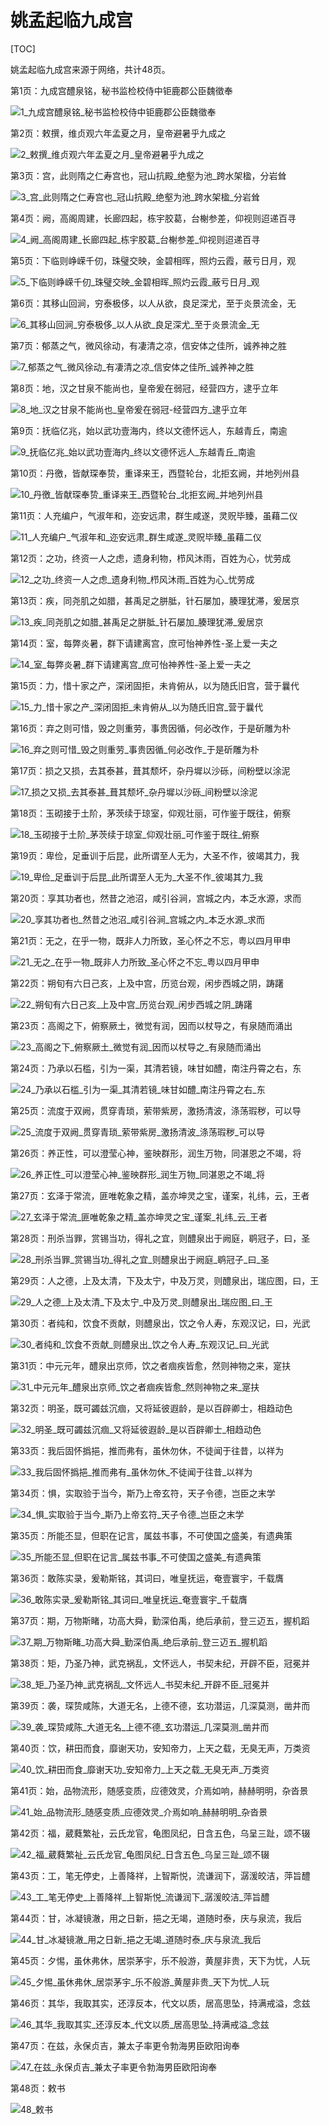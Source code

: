 # 姚孟起临九成宫

[TOC]







姚孟起临九成宫来源于网络，共计48页。





第1页：九成宫醴泉铭，秘书监检校侍中钜鹿郡公臣魏徵奉

<img src="姚孟起临九成宫_img/1_九成宫醴泉铭_秘书监检校侍中钜鹿郡公臣魏徵奉-1613996238149.jpg" alt="1_九成宫醴泉铭_秘书监检校侍中钜鹿郡公臣魏徵奉"  />



第2页：敕撰，维贞观六年孟夏之月，皇帝避暑乎九成之

<img src="姚孟起临九成宫_img/2_敕撰_维贞观六年孟夏之月_皇帝避暑乎九成之.jpg" alt="2_敕撰_维贞观六年孟夏之月_皇帝避暑乎九成之"  />



第3页：宫，此则隋之仁寿宫也，冠山抗殿_绝壑为池_跨水架楹，分岩耸

<img src="姚孟起临九成宫_img/3_宫_此则隋之仁寿宫也_冠山抗殿_绝壑为池_跨水架楹_分岩耸.jpg" alt="3_宫_此则隋之仁寿宫也_冠山抗殿_绝壑为池_跨水架楹_分岩耸"  />



第4页：阙，高阁周建，长廊四起，栋宇胶葛，台榭参差，仰视则迢递百寻

<img src="姚孟起临九成宫_img/4_阙_高阁周建_长廊四起_栋宇胶葛_台榭参差_仰视则迢递百寻.jpg" alt="4_阙_高阁周建_长廊四起_栋宇胶葛_台榭参差_仰视则迢递百寻"  />



第5页：下临则峥嵘千仞，珠璧交映，金碧相晖，照灼云霞，蔽亏日月，观

<img src="姚孟起临九成宫_img/5_下临则峥嵘千仞_珠璧交映_金碧相晖_照灼云霞_蔽亏日月_观.jpg" alt="5_下临则峥嵘千仞_珠璧交映_金碧相晖_照灼云霞_蔽亏日月_观"  />



第6页：其移山回涧，穷泰极侈，以人从欲，良足深尤，至于炎景流金，无

<img src="姚孟起临九成宫_img/6_其移山回涧_穷泰极侈_以人从欲_良足深尤_至于炎景流金_无.jpg" alt="6_其移山回涧_穷泰极侈_以人从欲_良足深尤_至于炎景流金_无"  />



第7页：郁蒸之气，微风徐动，有凄清之凉，信安体之佳所，诚养神之胜

<img src="姚孟起临九成宫_img/7_郁蒸之气_微风徐动_有凄清之凉_信安体之佳所_诚养神之胜.jpg" alt="7_郁蒸之气_微风徐动_有凄清之凉_信安体之佳所_诚养神之胜"  />



第8页：地，汉之甘泉不能尚也，皇帝爰在弱冠，经营四方，逮乎立年

<img src="姚孟起临九成宫_img/8_地_汉之甘泉不能尚也_皇帝爰在弱冠-经营四方_逮乎立年.jpg" alt="8_地_汉之甘泉不能尚也_皇帝爰在弱冠-经营四方_逮乎立年"  />



第9页：抚临亿兆，始以武功壹海内，终以文德怀远人，东越青丘，南逾

<img src="姚孟起临九成宫_img/9_抚临亿兆_始以武功壹海内_终以文德怀远人_东越青丘_南逾.jpg" alt="9_抚临亿兆_始以武功壹海内_终以文德怀远人_东越青丘_南逾"  />



第10页：丹徼，皆献琛奉贽，重译来王，西暨轮台，北拒玄阙，并地列州县

<img src="姚孟起临九成宫_img/10_丹徼_皆献琛奉贽_重译来王_西暨轮台_北拒玄阙_并地列州县.jpg" alt="10_丹徼_皆献琛奉贽_重译来王_西暨轮台_北拒玄阙_并地列州县"  />



第11页：人充编户，气淑年和，迩安远肃，群生咸遂，灵贶毕臻，虽藉二仪

<img src="姚孟起临九成宫_img/11_人充编户_气淑年和_迩安远肃_群生咸遂_灵贶毕臻_虽藉二仪.jpg" alt="11_人充编户_气淑年和_迩安远肃_群生咸遂_灵贶毕臻_虽藉二仪"  />



第12页：之功，终资一人之虑，遗身利物，栉风沐雨，百姓为心，忧劳成

<img src="姚孟起临九成宫_img/12_之功_终资一人之虑_遗身利物_栉风沐雨_百姓为心_忧劳成.jpg" alt="12_之功_终资一人之虑_遗身利物_栉风沐雨_百姓为心_忧劳成"  />



第13页：疾，同尧肌之如腊，甚禹足之胼胝，针石屡加，腠理犹滞，爰居京

<img src="姚孟起临九成宫_img/13_疾_同尧肌之如腊_甚禹足之胼胝_针石屡加_腠理犹滞_爰居京.jpg" alt="13_疾_同尧肌之如腊_甚禹足之胼胝_针石屡加_腠理犹滞_爰居京"  />



第14页：室，每弊炎暑，群下请建离宫，庶可怡神养性-圣上爱一夫之

<img src="姚孟起临九成宫_img/14_室_每弊炎暑_群下请建离宫_庶可怡神养性-圣上爱一夫之.jpg" alt="14_室_每弊炎暑_群下请建离宫_庶可怡神养性-圣上爱一夫之" style="zoom:;" />



第15页：力，惜十家之产，深闭固拒，未肯俯从，以为随氏旧宫，营于曩代


<img src="姚孟起临九成宫_img/15_力_惜十家之产_深闭固拒_未肯俯从_以为随氏旧宫_营于曩代.jpg" alt="15_力_惜十家之产_深闭固拒_未肯俯从_以为随氏旧宫_营于曩代"  />



第16页：弃之则可惜，毁之则重劳，事贵因循，何必改作，于是斫雕为朴

<img src="姚孟起临九成宫_img/16_弃之则可惜_毁之则重劳_事贵因循_何必改作_于是斫雕为朴.jpg" alt="16_弃之则可惜_毁之则重劳_事贵因循_何必改作_于是斫雕为朴"  />



第17页：损之又损，去其泰甚，葺其颓坏，杂丹墀以沙砾，间粉壁以涂泥

<img src="姚孟起临九成宫_img/17_损之又损_去其泰甚_葺其颓坏_杂丹墀以沙砾_间粉壁以涂泥.jpg" alt="17_损之又损_去其泰甚_葺其颓坏_杂丹墀以沙砾_间粉壁以涂泥"  />



第18页：玉砌接于土阶，茅茨续于琼室，仰观壮丽，可作鉴于既往，俯察

<img src="姚孟起临九成宫_img/18_玉砌接于土阶_茅茨续于琼室_仰观壮丽_可作鉴于既往_俯察.jpg" alt="18_玉砌接于土阶_茅茨续于琼室_仰观壮丽_可作鉴于既往_俯察"  />



第19页：卑俭，足垂训于后昆，此所谓至人无为，大圣不作，彼竭其力，我

<img src="姚孟起临九成宫_img/19_卑俭_足垂训于后昆_此所谓至人无为_大圣不作_彼竭其力_我.jpg" alt="19_卑俭_足垂训于后昆_此所谓至人无为_大圣不作_彼竭其力_我"  />



第20页：享其功者也，然昔之池沼，咸引谷涧，宫城之内，本乏水源，求而

<img src="姚孟起临九成宫_img/20_享其功者也_然昔之池沼_咸引谷涧_宫城之内_本乏水源_求而.jpg" alt="20_享其功者也_然昔之池沼_咸引谷涧_宫城之内_本乏水源_求而"  />



第21页：无之，在乎一物，既非人力所致，圣心怀之不忘，粤以四月甲申

<img src="姚孟起临九成宫_img/21_无之_在乎一物_既非人力所致_圣心怀之不忘_粤以四月甲申.jpg" alt="21_无之_在乎一物_既非人力所致_圣心怀之不忘_粤以四月甲申"  />



第22页：朔旬有六日己亥，上及中宫，历览台观，闲步西城之阴，踌躇

<img src="姚孟起临九成宫_img/22_朔旬有六日己亥_上及中宫_历览台观_闲步西城之阴_踌躇.jpg" alt="22_朔旬有六日己亥_上及中宫_历览台观_闲步西城之阴_踌躇"  />



第23页：高阁之下，俯察厥土，微觉有润，因而以杖导之，有泉随而涌出

<img src="姚孟起临九成宫_img/23_高阁之下_俯察厥土_微觉有润_因而以杖导之_有泉随而涌出.jpg" alt="23_高阁之下_俯察厥土_微觉有润_因而以杖导之_有泉随而涌出"  />



第24页：乃承以石槛，引为一渠，其清若镜，味甘如醴，南注丹霄之右，东

<img src="姚孟起临九成宫_img/24_乃承以石槛_引为一渠_其清若镜_味甘如醴_南注丹霄之右_东.jpg" alt="24_乃承以石槛_引为一渠_其清若镜_味甘如醴_南注丹霄之右_东"  />



第25页：流度于双阙，贯穿青琐，萦带紫房，激扬清波，涤荡瑕秽，可以导

<img src="姚孟起临九成宫_img/25_流度于双阙_贯穿青琐_萦带紫房_激扬清波_涤荡瑕秽_可以导.jpg" alt="25_流度于双阙_贯穿青琐_萦带紫房_激扬清波_涤荡瑕秽_可以导"  />



第26页：养正性，可以澄莹心神，鉴映群形，润生万物，同湛恩之不竭，将

<img src="姚孟起临九成宫_img/26_养正性_可以澄莹心神_鉴映群形_润生万物_同湛恩之不竭_将-1613997721489.jpg" alt="26_养正性_可以澄莹心神_鉴映群形_润生万物_同湛恩之不竭_将"  />



第27页：玄泽于常流，匪唯乾象之精，盖亦坤灵之宝，谨案，礼纬，云，王者

<img src="姚孟起临九成宫_img/27_玄泽于常流_匪唯乾象之精_盖亦坤灵之宝_谨案_礼纬_云_王者.jpg" alt="27_玄泽于常流_匪唯乾象之精_盖亦坤灵之宝_谨案_礼纬_云_王者"  />



第28页：刑杀当罪，赏锡当功，得礼之宜，则醴泉出于阙庭，鹖冠子，曰，圣

<img src="姚孟起临九成宫_img/28_刑杀当罪_赏锡当功_得礼之宜_则醴泉出于阙庭_鹖冠子_曰_圣.jpg" alt="28_刑杀当罪_赏锡当功_得礼之宜_则醴泉出于阙庭_鹖冠子_曰_圣"  />



第29页：人之德，上及太清，下及太宁，中及万灵，则醴泉出，瑞应图，曰，王

<img src="姚孟起临九成宫_img/29_人之德_上及太清_下及太宁_中及万灵_则醴泉出_瑞应图_曰_王.jpg" alt="29_人之德_上及太清_下及太宁_中及万灵_则醴泉出_瑞应图_曰_王"  />



第30页：者纯和，饮食不贡献，则醴泉出，饮之令人寿，东观汉记，曰，光武

<img src="姚孟起临九成宫_img/30_者纯和_饮食不贡献_则醴泉出_饮之令人寿_东观汉记_曰_光武.jpg" alt="30_者纯和_饮食不贡献_则醴泉出_饮之令人寿_东观汉记_曰_光武"  />



第31页：中元元年，醴泉出京师，饮之者痼疾皆愈，然则神物之来，寔扶

<img src="姚孟起临九成宫_img/31_中元元年_醴泉出京师_饮之者痼疾皆愈_然则神物之来_寔扶.jpg" alt="31_中元元年_醴泉出京师_饮之者痼疾皆愈_然则神物之来_寔扶"  />



第32页：明圣，既可蠲兹沉痼，又将延彼遐龄，是以百辟卿士，相趋动色

<img src="姚孟起临九成宫_img/32_明圣_既可蠲兹沉痼_又将延彼遐龄_是以百辟卿士_相趋动色.jpg" alt="32_明圣_既可蠲兹沉痼_又将延彼遐龄_是以百辟卿士_相趋动色"  />



第33页：我后固怀撝挹，推而弗有，虽休勿休，不徒闻于往昔，以祥为

<img src="姚孟起临九成宫_img/33_我后固怀撝挹_推而弗有_虽休勿休_不徒闻于往昔_以祥为.jpg" alt="33_我后固怀撝挹_推而弗有_虽休勿休_不徒闻于往昔_以祥为"  />



第34页：惧，实取验于当今，斯乃上帝玄符，天子令德，岂臣之末学

<img src="姚孟起临九成宫_img/34_惧_实取验于当今_斯乃上帝玄符_天子令德_岂臣之末学.jpg" alt="34_惧_实取验于当今_斯乃上帝玄符_天子令德_岂臣之末学"  />



第35页：所能丕显，但职在记言，属兹书事，不可使国之盛美，有遗典策

<img src="姚孟起临九成宫_img/35_所能丕显_但职在记言_属兹书事_不可使国之盛美_有遗典策.jpg" alt="35_所能丕显_但职在记言_属兹书事_不可使国之盛美_有遗典策"  />



第36页：敢陈实录，爰勒斯铭，其词曰，唯皇抚运，奄壹寰宇，千载膺

<img src="姚孟起临九成宫_img/36_敢陈实录_爰勒斯铭_其词曰_唯皇抚运_奄壹寰宇_千载膺.jpg" alt="36_敢陈实录_爰勒斯铭_其词曰_唯皇抚运_奄壹寰宇_千载膺"  />



第37页：期，万物斯睹，功高大舜，勤深伯禹，绝后承前，登三迈五，握机蹈

<img src="姚孟起临九成宫_img/37_期_万物斯睹_功高大舜_勤深伯禹_绝后承前_登三迈五_握机蹈.jpg" alt="37_期_万物斯睹_功高大舜_勤深伯禹_绝后承前_登三迈五_握机蹈"  />



第38页：矩，乃圣乃神，武克祸乱，文怀远人，书契未纪，开辟不臣，冠冕并

<img src="姚孟起临九成宫_img/38_矩_乃圣乃神_武克祸乱_文怀远人_书契未纪_开辟不臣_冠冕并.jpg" alt="38_矩_乃圣乃神_武克祸乱_文怀远人_书契未纪_开辟不臣_冠冕并"  />



第39页：袭，琛贽咸陈，大道无名，上德不德，玄功潜运，几深莫测，凿井而

<img src="姚孟起临九成宫_img/39_袭_琛贽咸陈_大道无名_上德不德_玄功潜运_几深莫测_凿井而.jpg" alt="39_袭_琛贽咸陈_大道无名_上德不德_玄功潜运_几深莫测_凿井而"  />



第40页：饮，耕田而食，靡谢天功，安知帝力，上天之载，无臭无声，万类资

<img src="姚孟起临九成宫_img/40_饮_耕田而食_靡谢天功_安知帝力_上天之载_无臭无声_万类资.jpg" alt="40_饮_耕田而食_靡谢天功_安知帝力_上天之载_无臭无声_万类资"  />



第41页：始，品物流形，随感变质，应德效灵，介焉如响，赫赫明明，杂沓景

<img src="姚孟起临九成宫_img/41_始_品物流形_随感变质_应德效灵_介焉如响_赫赫明明_杂沓景.jpg" alt="41_始_品物流形_随感变质_应德效灵_介焉如响_赫赫明明_杂沓景"  />



第42页：福，葳蕤繁祉，云氏龙官，龟图凤纪，日含五色，乌呈三趾，颂不辍

<img src="姚孟起临九成宫_img/42_福_葳蕤繁祉_云氏龙官_龟图凤纪_日含五色_乌呈三趾_颂不辍.jpg" alt="42_福_葳蕤繁祉_云氏龙官_龟图凤纪_日含五色_乌呈三趾_颂不辍"  />



第43页：工，笔无停史，上善降祥，上智斯悦，流谦润下，潺湲皎洁，萍旨醴

<img src="姚孟起临九成宫_img/43_工_笔无停史_上善降祥_上智斯悦_流谦润下_潺湲皎洁_萍旨醴.jpg" alt="43_工_笔无停史_上善降祥_上智斯悦_流谦润下_潺湲皎洁_萍旨醴"  />



第44页：甘，冰凝镜澈，用之日新，挹之无竭，道随时泰，庆与泉流，我后

<img src="姚孟起临九成宫_img/44_甘_冰凝镜澈_用之日新_挹之无竭_道随时泰_庆与泉流_我后.jpg" alt="44_甘_冰凝镜澈_用之日新_挹之无竭_道随时泰_庆与泉流_我后"  />



第45页：夕惕，虽休弗休，居崇茅宇，乐不般游，黄屋非贵，天下为忧，人玩

<img src="姚孟起临九成宫_img/45_夕惕_虽休弗休_居崇茅宇_乐不般游_黄屋非贵_天下为忧_人玩.jpg" alt="45_夕惕_虽休弗休_居崇茅宇_乐不般游_黄屋非贵_天下为忧_人玩"  />



第46页：其华，我取其实，还淳反本，代文以质，居高思坠，持满戒溢，念兹

<img src="姚孟起临九成宫_img/46_其华_我取其实_还淳反本_代文以质_居高思坠_持满戒溢_念兹.jpg" alt="46_其华_我取其实_还淳反本_代文以质_居高思坠_持满戒溢_念兹"  />



第47页：在兹，永保贞吉，兼太子率更令勃海男臣欧阳询奉

<img src="姚孟起临九成宫_img/47_在兹_永保贞吉_兼太子率更令勃海男臣欧阳询奉.jpg" alt="47_在兹_永保贞吉_兼太子率更令勃海男臣欧阳询奉"  />



第48页：敕书

<img src="姚孟起临九成宫_img/48_敕书.jpg" alt="48_敕书"  />



